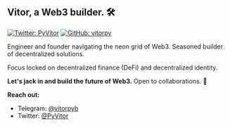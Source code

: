 ## Vitor, a Web3 builder. 🛠️

[![Twitter: PyVitor](https://img.shields.io/twitter/follow/PyVitor?style=social)](https://x.com/PyVitor)
[![GitHub: vitorpy](https://img.shields.io/github/followers/vitorpy?label=follow&style=social)](https://github.com/vitorpy)

Engineer and founder navigating the neon grid of Web3. Seasoned builder of decentralized solutions.

Focus locked on decentralized finance (DeFi) and decentralized identity.

**Let's jack in and build the future of Web3.** Open to collaborations. 🤝

**Reach out:** 
* Telegram: [@vitorpyb](https://t.me/vitorpyb)
* Twitter: [@PyVitor](https://x.com/PyVitor)
